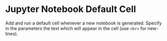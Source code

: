 # Jupyter Notebook Default Cell

Add and run a default cell whenever a new notebook is generated. Specify in the parameters the text which will appear in the cell (use `<br>` for new-lines).